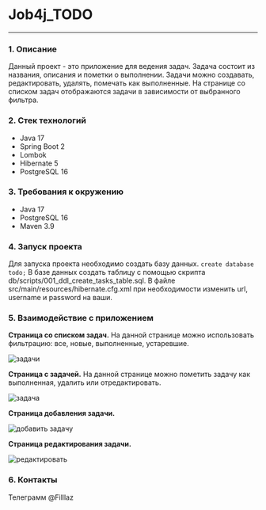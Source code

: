 # Job4j_TODO
___

### 1. Описание
Данный проект - это приложение для ведения задач. Задача состоит из названия, описания и пометки о выполнении.
Задачи можно создавать, редактировать, удалять, помечать как выполненные. На странице со списком задач отображаются 
задачи в зависимости от выбранного фильтра.

### 2. Стек технологий
- Java 17
- Spring Boot 2
- Lombok
- Hibernate 5
- PostgreSQL 16

### 3. Требования к окружению
- Java 17
- PostgreSQL 16
- Maven 3.9

### 4. Запуск проекта
Для запуска проекта необходимо создать базу данных.
```create database todo;```
В базе данных создать таблицу с помощью скрипта db/scripts/001_ddl_create_tasks_table.sql.
В файле src/main/resources/hibernate.cfg.xml при необходимости изменить url, username и password на ваши.

### 5. Взаимодействие с приложением
**Страница со списком задач.** На данной странице можно использовать фильтрацию: все, новые, выполненные, устаревшие.

![задачи](https://github.com/Rubezzz/job4j_todo/assets/28040046/82d2686f-0fd5-4852-8d9d-0448ced77fdb)

**Страница с задачей.** На данной странице можно пометить задачу как выполненная, удалить или отредактировать.

![задача](https://github.com/Rubezzz/job4j_todo/assets/28040046/796eec84-9a6d-43ea-9963-e3026d1b9c91)

**Страница добавления задачи.**

![добавить задачу](https://github.com/Rubezzz/job4j_todo/assets/28040046/ccec9685-e78f-428c-80fd-a87fd6ae752b)

**Страница редактирования задачи.**

![редактировать](https://github.com/Rubezzz/job4j_todo/assets/28040046/59d7cbaf-b236-4ac1-8e01-bdd68d05ce40)

### 6. Контакты
Телеграмм @Filllaz
